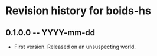 # Revision history for boids-hs

## 0.1.0.0 -- YYYY-mm-dd

* First version. Released on an unsuspecting world.
